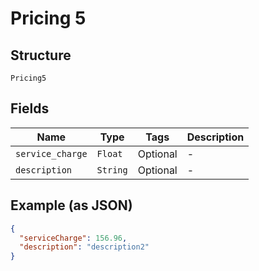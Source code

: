 
# Pricing 5

## Structure

`Pricing5`

## Fields

| Name | Type | Tags | Description |
|  --- | --- | --- | --- |
| `service_charge` | `Float` | Optional | - |
| `description` | `String` | Optional | - |

## Example (as JSON)

```json
{
  "serviceCharge": 156.96,
  "description": "description2"
}
```


